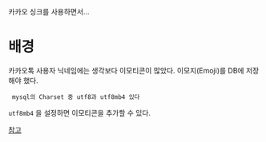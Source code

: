 카카오 싱크를 사용하면서...

# 배경
카카오톡 사용자 닉네임에는 생각보다 이모티콘이 많았다.
 이모지(Emoji)를 DB에 저장해야 했다.

` mysql의 Charset 중 utf8과 utf8mb4 있다`

`utf8mb4` 을 설정하면 이모티콘을 추가할 수 있다.

[참고](https://codingdog.tistory.com/entry/utf8mb4-%EC%9D%B4%EB%AA%A8%EC%A7%80%EB%8A%94-%EC%96%B4%EB%96%BB%EA%B2%8C-%EB%8D%B0%EC%9D%B4%ED%84%B0%EB%B2%A0%EC%9D%B4%EC%8A%A4%EC%97%90-%EB%84%A3%EC%96%B4%EC%95%BC-%ED%95%A0%EA%B9%8C)